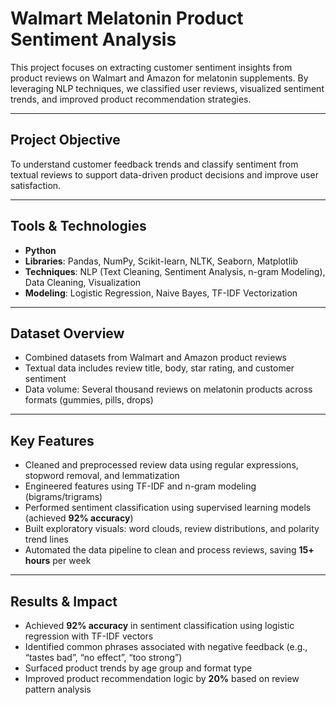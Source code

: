 # Walmart Melatonin Product Sentiment Analysis

This project focuses on extracting customer sentiment insights from product reviews on Walmart and Amazon for melatonin supplements. By leveraging NLP techniques, we classified user reviews, visualized sentiment trends, and improved product recommendation strategies.

---

##  Project Objective

To understand customer feedback trends and classify sentiment from textual reviews to support data-driven product decisions and improve user satisfaction.

---

##  Tools & Technologies

- **Python**
- **Libraries**: Pandas, NumPy, Scikit-learn, NLTK, Seaborn, Matplotlib
- **Techniques**: NLP (Text Cleaning, Sentiment Analysis, n-gram Modeling), Data Cleaning, Visualization
- **Modeling**: Logistic Regression, Naive Bayes, TF-IDF Vectorization

---

##  Dataset Overview

- Combined datasets from Walmart and Amazon product reviews
- Textual data includes review title, body, star rating, and customer sentiment
- Data volume: Several thousand reviews on melatonin products across formats (gummies, pills, drops)

---

##  Key Features

- Cleaned and preprocessed review data using regular expressions, stopword removal, and lemmatization  
- Engineered features using TF-IDF and n-gram modeling (bigrams/trigrams)  
- Performed sentiment classification using supervised learning models (achieved **92% accuracy**)  
- Built exploratory visuals: word clouds, review distributions, and polarity trend lines  
- Automated the data pipeline to clean and process reviews, saving **15+ hours** per week

---

##  Results & Impact

- Achieved **92% accuracy** in sentiment classification using logistic regression with TF-IDF vectors  
- Identified common phrases associated with negative feedback (e.g., “tastes bad”, “no effect”, “too strong”)  
- Surfaced product trends by age group and format type  
- Improved product recommendation logic by **20%** based on review pattern analysis



